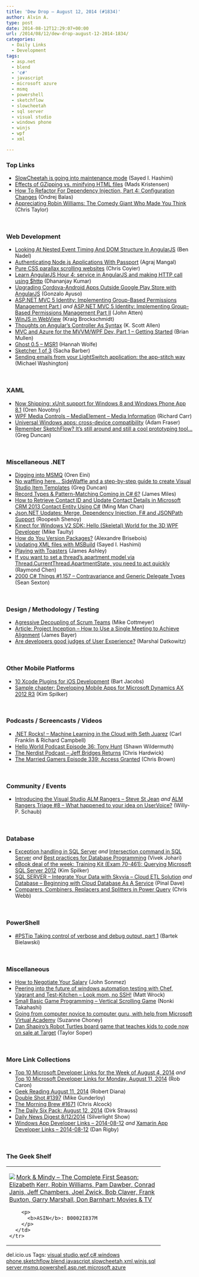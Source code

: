 ```yaml
---
title: 'Dew Drop – August 12, 2014 (#1834)'
author: Alvin A.
type: post
date: 2014-08-12T12:29:07+00:00
url: /2014/08/12/dew-drop-august-12-2014-1834/
categories:
  - Daily Links
  - Development
tags:
  - asp.net
  - blend
  - 'c#'
  - javascript
  - microsoft azure
  - msmq
  - powershell
  - sketchflow
  - slowcheetah
  - sql server
  - visual studio
  - windows phone
  - winjs
  - wpf
  - xml

---
```

### <a name="top"></a>Top Links

  * <a href="http://sedodream.com/2014/08/11/SlowCheetahIsGoingIntoMaintenanceMode.aspx" target="_blank">SlowCheetah is going into maintenance mode</a> (Sayed I. Hashimi)
  * <a href="http://feedproxy.google.com/~r/netSlave/~3/dr4kNh-oUKA/effects-of-gzipping-vs-minifying-html-files" target="_blank">Effects of GZipping vs. minifying HTML files</a> (Mads Kristensen)
  * <a href="http://visualstudiomagazine.com/articles/2014/08/01/how-to-refactor.aspx" target="_blank">How To Refactor For Dependency Injection, Part 4: Configuration Changes</a> (Ondrej Balas)
  * <a href="http://mashable.com/2014/08/11/appreciating-robin-williams-the-gut-buster-who-made-you-think/?utm_campaign=Mash-Prod-RSS-Feedburner-All-Partial&amputm_cid=Mash-Prod-RSS-Feedburner-All-Partial&amputm_medium=feed&amputm_source=rss" target="_blank">Appreciating Robin Williams: The Comedy Giant Who Made You Think</a> (Chris Taylor)

&nbsp;

### <a name="web"></a>Web Development

  * <a href="http://www.bennadel.com/blog/2671-looking-at-nested-event-timing-and-dom-structure-in-angularjs.htm" target="_blank">Looking At Nested Event Timing And DOM Structure In AngularJS</a> (Ben Nadel)
  * <a href="http://code.tutsplus.com/tutorials/authenticating-nodejs-applications-with-passport--cms-21619" target="_blank">Authenticating Node.js Applications With Passport</a> (Agraj Mangal)
  * <a href="http://blog.keithclark.co.uk/pure-css-parallax-websites/" target="_blank">Pure CSS parallax scrolling websites</a> (Chris Coyier)
  * <a href="http://debugmode.net/2014/08/12/learn-angularjs-hour-4-service-in-angularjs-and-making-http-call-using-http/" target="_blank">Learn AngularJS Hour 4: service in AngularJS and making HTTP call using $http</a> (Dhananjay Kumar)
  * <a href="http://java.dzone.com/articles/upgrading-cordova-android-apps" target="_blank">Upgrading Cordova-Android Apps Outside Google Play Store with AngularJS</a> (Gonzalo Ayuso)
  * <a href="http://www.codeproject.com/Articles/730841/ASP-NET-MVC-Identity-Implementing-Group-Based" target="_blank">ASP.NET MVC 5 Identity: Implementing Group-Based Permissions Management Part I</a> _and_ <a href="http://www.codeproject.com/Articles/730840/ASP-NET-MVC-Identity-Implementing-Group-Based" target="_blank">ASP.NET MVC 5 Identity: Implementing Group-Based Permissions Management Part II</a> (John Atten)
  * <a href="http://www.kraigbrockschmidt.com/2014/08/11/winjs-in-webview/" target="_blank">WinJS in WebView</a> (Kraig Brockschmidt)
  * <a href="http://odetocode.com/blogs/scott/archive/2014/08/11/thoughts-on-angular-controller-as-syntax.aspx" target="_blank">Thoughts on Angular&#8217;s Controller As Syntax</a> (K. Scott Allen)
  * <a href="http://formatexception.com/2014/08/mvc-and-azure-for-the-mvvmwpf-dev-part-1-getting-started/" target="_blank">MVC and Azure for the MVVM/WPF Dev, Part 1 – Getting Started</a> (Brian Mullen)
  * <a href="http://blog.ghost.org/ghost-0-5/" target="_blank">Ghost 0.5 – MSR1</a> (Hannah Wolfe)
  * <a href="http://sachabarbs.wordpress.com/2014/08/12/sketcher-1-of-3/" target="_blank">Sketcher 1 of 3</a> (Sacha Barber)
  * <a href="http://lightswitchhelpwebsite.com/Blog/tabid/61/EntryId/3267/Sending-emails-from-your-LightSwitch-application-the-app-stitch-way.aspx" target="_blank">Sending emails from your LightSwitch application: the app-stitch way</a> (Michael Washington)

&nbsp;

### <a name="silverlight"></a>XAML

  * <a href="http://blog.novotny.org/2014/08/11/now-shipping-xunit-support-for-windows-8-and-windows-phone-app-8-1/" target="_blank">Now Shipping: xUnit support for Windows 8 and Windows Phone App 8.1</a> (Oren Novotny)
  * <a href="http://feedproxy.google.com/~r/BlackwaspLatestAdditions/~3/NW7HWuL48bA/RSSLanding.aspx" target="_blank">WPF Media Controls &#8211; MediaElement &#8211; Media Information</a> (Richard Carr)
  * <a href="http://feedproxy.google.com/~r/Conversations-Posts/~3/OPBAtAGJoYA/" target="_blank">Universal Windows apps: cross-device compatibility</a> (Adam Fraser)
  * <a href="http://coolthingoftheday.blogspot.com/2014/08/remember-sketchflow-it-still-around-and.html" target="_blank">Remember SketchFlow? It&#8217;s still around and still a cool prototyping tool&#8230;</a> (Greg Duncan)

&nbsp;

### <a name="dotnet"></a>Miscellaneous .NET

  * <a href="http://feedproxy.google.com/~r/AyendeRahien/~3/jiM-PnpJ_E4/digging-into-msmq" target="_blank">Digging into MSMQ</a> (Oren Eini)
  * <a href="http://channel9.msdn.com/coding4fun/blog/No-waffling-here-SideWaffle-and-a-step-by-step-guide-to-create-Visual-Studio-Item-Templates" target="_blank">No waffling here&#8230; SideWaffle and a step-by-step guide to create Visual Studio Item Templates</a> (Greg Duncan)
  * <a href="http://enumeratethis.com/2014/08/11/record-types-pattern-matching-coming-in-c-6/" target="_blank">Record Types & Pattern-Matching Coming in C# 6?</a> (James Miles)
  * <a href="http://blogs.msdn.com/b/mvpawardprogram/archive/2014/08/11/how-to-retrieve-contact-id-and-update-contact-details-in-microsoft-crm-2013-contact-entity-using-c.aspx" target="_blank">How to Retrieve Contact ID and Update Contact Details in Microsoft CRM 2013 Contact Entity Using C#</a> (Ming Man Chan)
  * <a href="http://www.infoq.com/news/2014/08/json-net-6?utm_campaign=infoq_content&utm_source=infoq&utm_medium=feed&utm_term=global" target="_blank">Json.NET Updates: Merge, Dependency Injection, F# and JSONPath Support</a> (Roopesh Shenoy)
  * <a href="http://feedproxy.google.com/~r/mtaulty/~3/eelisifxwLA/kinect-for-windows-v2-sdk-hello-skeletal-world-for-the-3d-wpf-developer.aspx" target="_blank">Kinect for Windows V2 SDK: Hello (Skeletal) World for the 3D WPF Developer</a> (Mike Taulty)
  * <a href="http://alexandrebrisebois.wordpress.com/2014/08/11/how-do-you-version-packages/" target="_blank">How do You Version Packages?</a> (Alexandre Brisebois)
  * <a href="http://sedodream.com/2011/12/29/UpdatingXMLFilesWithMSBuild.aspx" target="_blank">Updating XML files with MSBuild</a> (Sayed I. Hashimi)
  * <a href="http://www.imaginativeuniversal.com/blog/post/2014/08/11/Playing-with-Toasters.aspx" target="_blank">Playing with Toasters</a> (James Ashley)
  * <a href="http://blogs.msdn.com/b/oldnewthing/archive/2014/08/11/10548975.aspx" target="_blank">If you want to set a thread&#8217;s apartment model via Thread.CurrentThread.ApartmentState, you need to act quickly</a> (Raymond Chen)
  * <a href="http://csharp.2000things.com/2014/08/11/1157-contravariance-and-generic-delegate-types/" target="_blank">2000 C# Things #1,157 – Contravariance and Generic Delegate Types</a> (Sean Sexton)

&nbsp;

### <a name="design"></a>Design / Methodology / Testing

  * <a href="http://feedproxy.google.com/~r/LeadingAgile/~3/3RVFI7yK75s/" target="_blank">Agressive Decoupling of Scrum Teams</a> (Mike Cottmeyer)
  * <a href="http://www.infoq.com/articles/project-inception-meeting?utm_campaign=infoq_content&utm_source=infoq&utm_medium=feed&utm_term=global" target="_blank">Article: Project Inception &#8211; How to Use a Single Meeting to Achieve Alignment</a> (James Bayer)
  * <a href="http://www.infragistics.com/community/blogs/ux/archive/2014/08/11/are-developers-good-judges-of-user-experience.aspx" target="_blank">Are developers good judges of User Experience?</a> (Marshal Datkowitz)

&nbsp;

### <a name="mobile"></a>Other Mobile Platforms

  * <a href="http://code.tutsplus.com/tutorials/10-xcode-plugins-for-ios-development--cms-21899" target="_blank">10 Xcode Plugins for iOS Development</a> (Bart Jacobs)
  * <a href="http://blogs.msdn.com/b/microsoft_press/archive/2014/08/11/sample-chapter-developing-mobile-apps-for-microsoft-dynamics-ax-2012-r3.aspx" target="_blank">Sample chapter: Developing Mobile Apps for Microsoft Dynamics AX 2012 R3</a> (Kim Spilker)

&nbsp;

### <a name="podcasts"></a>Podcasts / Screencasts / Videos

  * <a href="http://www.dotnetrocks.com/default.aspx?ShowNum=1020" target="_blank">.NET Rocks! &#8211; Machine Learning in the Cloud with Seth Juarez</a> (Carl Franklin & Richard Campbell)
  * <a href="http://hwpod.libsyn.com/episode-36-tony-hunt" target="_blank">Hello World Podcast Episode 36: Tony Hunt</a> (Shawn Wildermuth)
  * <a href="http://nerdist.libsyn.com/jeff-bridges-returns" target="_blank">The Nerdist Podcast &#8211; Jeff Bridges Returns</a> (Chris Hardwick)
  * <a href="http://www.themarriedgamers.net/the-married-gamers-episode-339-access-granted/" target="_blank">The Married Gamers Episode 339: Access Granted</a> (Chris Brown)

&nbsp;

### <a name="events"></a>Community / Events

  * <a href="http://blogs.msdn.com/b/willy-peter_schaub/archive/2014/08/11/introducing-the-visual-studio-alm-rangers-steve-st-jean.aspx" target="_blank">Introducing the Visual Studio ALM Rangers – Steve St Jean</a> _and_ <a href="http://blogs.msdn.com/b/willy-peter_schaub/archive/2014/08/12/alm-rangers-triage-8-what-happened-to-your-idea-on-uservoice.aspx" target="_blank">ALM Rangers Triage #8 &#8211; What happened to your idea on UserVoice?</a> (Willy-P. Schaub)

&nbsp;

### <a name="sql"></a>Database

  * <a href="http://www.sqlservercentral.com/blogs/vivekssqlnotes/2014/08/11/exception-handling-in-sql-server/" target="_blank">Exception handling in SQL Server</a> _and_ <a href="http://www.sqlservercentral.com/blogs/vivekssqlnotes/2014/08/11/intersection-command-in-sql-server/" target="_blank">Intersection command in SQL Server</a> _and_ <a href="http://www.sqlservercentral.com/blogs/vivekssqlnotes/2014/08/11/best-practices-for-database-programming/" target="_blank">Best practices for Database Programming</a> (Vivek Johari)
  * <a href="http://blogs.msdn.com/b/microsoft_press/archive/2014/08/11/ebook-deal-of-the-week-training-kit-exam-70-461-querying-microsoft-sql-server-2012.aspx" target="_blank">eBook deal of the week: Training Kit (Exam 70-461): Querying Microsoft SQL Server 2012</a> (Kim Spilker)
  * <a href="http://blog.sqlauthority.com/2014/08/12/sql-server-integrate-your-data-with-skyvia-cloud-etl-solution/" target="_blank">SQL SERVER – Integrate Your Data with Skyvia – Cloud ETL Solution</a> _and_ <a href="http://blog.sqlauthority.com/2014/08/11/database-beginning-with-cloud-database-as-a-service/" target="_blank">Database – Beginning with Cloud Database As A Service</a> (Pinal Dave)
  * <a href="http://cwebbbi.wordpress.com/2014/08/11/comparers-combiners-replacers-and-splitters-in-power-query/" target="_blank">Comparers, Combiners, Replacers and Splitters in Power Query</a> (Chris Webb)

&nbsp;

### <a name="ps"></a>PowerShell

  * <a href="http://www.powershellmagazine.com/2014/08/11/pstip-taking-control-of-verbose-and-debug-output-part-1/" target="_blank">#PSTip Taking control of verbose and debug output, part 1</a> (Bartek Bielawski)

&nbsp;

### <a name="misc"></a>Miscellaneous

  * <a href="http://simpleprogrammer.com/2014/08/11/negotiate-salary/?utm_source=rss&utm_medium=rss&utm_campaign=negotiate-salary" target="_blank">How to Negotiate Your Salary</a> (John Sonmez)
  * <a href="http://feedproxy.google.com/~r/Wrockblog/~3/jIBYlWBibzQ/post.aspx" target="_blank">Peering into the future of windows automation testing with Chef, Vagrant and Test-Kitchen – Look mom, no SSH!</a> (Matt Wrock)
  * <a href="http://blogs.msdn.com/b/smallbasic/archive/2014/08/11/small-basic-game-programming-vertical-scrolling-game.aspx" target="_blank">Small Basic Game Programming &#8211; Vertical Scrolling Game</a> (Nonki Takahashi)
  * <a href="http://blogs.microsoft.com/firehose/2014/08/11/going-from-computer-novice-to-computer-guru-with-help-from-microsoft-virtual-academy/" target="_blank">Going from computer novice to computer guru, with help from Microsoft Virtual Academy</a> (Suzanne Choney)
  * <a href="http://feedproxy.google.com/~r/geekwire/~3/y7MoasWHYek/" target="_blank">Dan Shapiro’s Robot Turtles board game that teaches kids to code now on sale at Target</a> (Taylor Soper)

&nbsp;

### <a name="links"></a>More Link Collections

  * <a href="http://blogs.msdn.com/b/robcaron/archive/2014/08/11/top-10-microsoft-developer-links-for-the-week-of-august-4-2014.aspx" target="_blank">Top 10 Microsoft Developer Links for the Week of August 4, 2014</a> _and_ <a href="http://blogs.msdn.com/b/robcaron/archive/2014/08/11/top-10-microsoft-developer-links-for-monday-august-11-2014.aspx" target="_blank">Top 10 Microsoft Developer Links for Monday, August 11, 2014</a> (Rob Caron)
  * <a href="http://feeds.regulargeek.com/~r/RegularGeek/~3/-tGfKsuZS_0/" target="_blank">Geek Reading August 11, 2014</a> (Robert Diana)
  * <a href="http://afreshcup.com/home/2014/8/11/double-shot-1397-1.html" target="_blank">Double Shot #1397</a> (Mike Gunderloy)
  * <a href="http://feedproxy.google.com/~r/ReflectivePerspective/~3/TCi5AMlsYAY/" target="_blank">The Morning Brew #1671</a> (Chris Alcock)
  * <a href="http://www.dirkstrauss.com/the-daily-six-pack/bobbytables-culture" target="_blank">The Daily Six Pack: August 12, 2014</a> (Dirk Strauss)
  * <a href="http://feedproxy.google.com/~r/silverlightshow/~3/2BcityeHDbA/Daily-News-Digest-8-12-2014.aspx" target="_blank">Daily News Digest 8/12/2014</a> (Silverlight Show)
  * <a href="http://windowsappdev.com/2014/08/windows-app-developer-links-2014-08-12/" target="_blank">Windows App Developer Links &#8211; 2014-08-12</a> _and_ <a href="http://xamarinappdev.com/2014/08/xamarin-app-developer-links-2014-08-12/" target="_blank">Xamarin App Developer Links &#8211; 2014-08-12</a> (Dan Rigby)

&nbsp;

### <a name="shelf"></a>The Geek Shelf

<div id="scid:7dc1bd33-94bd-46fd-a20b-0131235bcd47:43552761-fd48-49c0-a1f4-82950a61c0f9" class="wlWriterEditableSmartContent" style="float: none; padding-bottom: 0px; padding-top: 0px; padding-left: 0px; margin: 0px; display: inline; padding-right: 0px">
  <table cellspacing="0" cellpadding="2" width="400" border="0" unselectable="on">
    <tr>
      <td valign="top" width="400">
        <p>
          <a title="Mork & Mindy - The Complete First Season: Elizabeth Kerr, Robin Williams, Pam Dawber, Conrad Janis, Jeff Chambers, Joel Zwick, Bob Claver, Frank Buxton, Garry Marshall, Don Barnhart: Movies & TV" href="http://www.amazon.com/exec/obidos/ASIN/B0002I837M/alvinashcraft-20"><img data-recalc-dims="1" decoding="async" src="https://i0.wp.com/images.amazon.com/images/P/B0002I837M.01.MZZZZZZZ.jpg?w=660" border="0" align="left" style="float:left" />Mork & Mindy &#8211; The Complete First Season: Elizabeth Kerr, Robin Williams, Pam Dawber, Conrad Janis, Jeff Chambers, Joel Zwick, Bob Claver, Frank Buxton, Garry Marshall, Don Barnhart: Movies & TV</a>
        </p>
        
        <p>
          <b>ASIN</b>: B0002I837M
        </p>
      </td>
    </tr>
  </table>
</div>

<div id="scid:0767317B-992E-4b12-91E0-4F059A8CECA8:b7b346ff-da49-434a-a601-bdaff2ce6880" class="wlWriterEditableSmartContent" style="float: none; padding-bottom: 0px; padding-top: 0px; padding-left: 0px; margin: 0px; display: inline; padding-right: 0px">
  del.icio.us Tags: <a href="http://del.icio.us/popular/visual+studio" rel="tag">visual studio</a>,<a href="http://del.icio.us/popular/wpf" rel="tag">wpf</a>,<a href="http://del.icio.us/popular/c%23" rel="tag">c#</a>,<a href="http://del.icio.us/popular/windows+phone" rel="tag">windows phone</a>,<a href="http://del.icio.us/popular/sketchflow" rel="tag">sketchflow</a>,<a href="http://del.icio.us/popular/blend" rel="tag">blend</a>,<a href="http://del.icio.us/popular/javascript" rel="tag">javascript</a>,<a href="http://del.icio.us/popular/slowcheetah" rel="tag">slowcheetah</a>,<a href="http://del.icio.us/popular/xml" rel="tag">xml</a>,<a href="http://del.icio.us/popular/winjs" rel="tag">winjs</a>,<a href="http://del.icio.us/popular/sql+server" rel="tag">sql server</a>,<a href="http://del.icio.us/popular/msmq" rel="tag">msmq</a>,<a href="http://del.icio.us/popular/powershell" rel="tag">powershell</a>,<a href="http://del.icio.us/popular/asp.net" rel="tag">asp.net</a>,<a href="http://del.icio.us/popular/microsoft+azure" rel="tag">microsoft azure</a>
</div>
